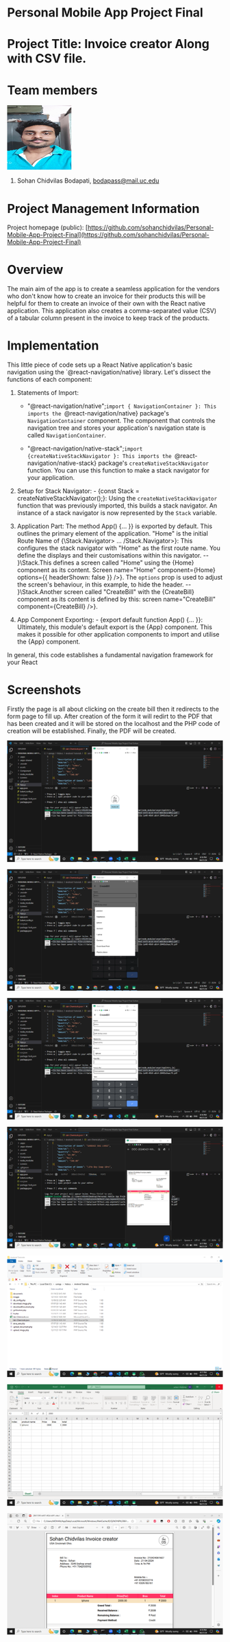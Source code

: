 # Personal Mobile App Project Final

# Project Title: Invoice creator Along with CSV file.

# Team members
![sohan](headshot.jpg)

1. Sohan Chidvilas Bodapati, bodapass@mail.uc.edu

# Project Management Information

Project homepage (public): [https://github.com/sohanchidvilas/Personal-Mobile-App-Project-Final](https://github.com/sohanchidvilas/Personal-Mobile-App-Project-Final)

# Overview

The main aim of the app is to create a seamless application for the vendors who don't know how to create an invoice for their products this will be helpful for them to create an invoice of their own with the React native application. This application also creates a comma-separated value (CSV) of a tabular column present in the invoice to keep track of the products.

# Implementation
This little piece of code sets up a React Native application's basic navigation using the `@react-navigation/native} library. Let's dissect the functions of each component:

1. Statements of Import: 
   - "@react-navigation/native";`import { NavigationContainer }: This imports the `@react-navigation/native} package's `NavigationContainer` component. The component that controls the navigation tree and stores your application's navigation state is called `NavigationContainer`.

   - "@react-navigation/native-stack";`import {createNativeStackNavigator }: This imports the `@react-navigation/native-stack} package's `createNativeStackNavigator` function. You can use this function to make a stack navigator for your application.

2. Setup for Stack Navigator: - {const Stack = createNativeStackNavigator();}: Using the `createNativeStackNavigator` function that was previously imported, this builds a stack navigator. An instance of a stack navigator is now represented by the `Stack` variable.

3. Application Part:
   The method App() {... }} is exported by default. This outlines the primary element of the application.
   "Home" is the initial Route Name of {\Stack.Navigator> ... \/Stack.Navigator>}: This configures the stack navigator with "Home" as the first route name. You define the displays and their customisations within this navigator.
   -- }\Stack.This defines a screen called "Home" using the {Home} component as its content. Screen name="Home" component={Home} options={{ headerShown: false }} />}. The `options` prop is used to adjust the screen's behaviour, in this example, to hide the header.
   -- }\Stack.Another screen called "CreateBill" with the {CreateBill} component as its content is defined by this: screen name="CreateBill" component={CreateBill} />}.

4. App Component Exporting: - {export default function App() {... }}: Ultimately, this module's default export is the {App} component. This makes it possible for other application components to import and utilise the {App} component.

In general, this code establishes a fundamental navigation framework for your React

# Screenshots
Firstly the page is all about clicking on the create bill then it redirects to the form page to fill up. After creation of the form it will redirt to the PDF that has been created and it will be stored on the localhost and the PHP code of creation will be established. Finally, the PDF will be created.

![The first page of the application](1.png)

![The second page is all about creating the form](2.png)

![After the creation of form](3.png)

![PDF Generation](4.png)

![MySQL Server on localhost](5.png)

![CSV File](6.png)

![The PDF](7.png)
